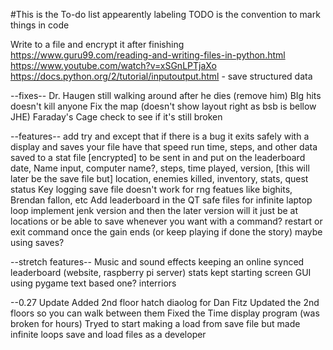 #This is the To-do list
appearently labeling TODO is the convention to mark things in code

Write to a file and encrypt it after finishing
https://www.guru99.com/reading-and-writing-files-in-python.html
https://www.youtube.com/watch?v=xSGnLPTjaXo
https://docs.python.org/2/tutorial/inputoutput.html - save structured data

--fixes--
Dr. Haugen still walking around after he dies (remove him)
BIg hits doesn't kill anyone
Fix the map (doesn't show layout right as bsb is bellow JHE)
Faraday's Cage check to see if it's still broken


--features--
add try and except that if there is a bug it exits safely with a display and saves your file
have that speed run time, steps, and other data saved to a stat file [encrypted] to be sent in and put on the leaderboard
	date, Name input, computer name?, steps, time played, version,
	[this will later be the save file but] location, enemies killed, inventory, stats, quest status
Key logging save file doesn't work for rng featues like bighits, Brendan fallon, etc 
Add leaderboard in the QT
safe files for infinite laptop loop
	implement jenk version and then the later version
	will it just be at locations 
	or be able to save whenever you want with a command?
restart or exit command once the gain ends (or keep playing if done the story)
	maybe using saves?

--stretch features--
Music and sound effects
keeping an online synced leaderboard (website, raspberry pi server)
stats kept
starting screen
	GUI using pygame text based one?
interriors

--0.27 Update
Added 2nd floor hatch
diaolog for Dan Fitz
Updated the 2nd floors so you can walk between them
Fixed the Time display program (was broken for hours)
Tryed to start making a load from save file but made infinite loops
save and load files as a developer
